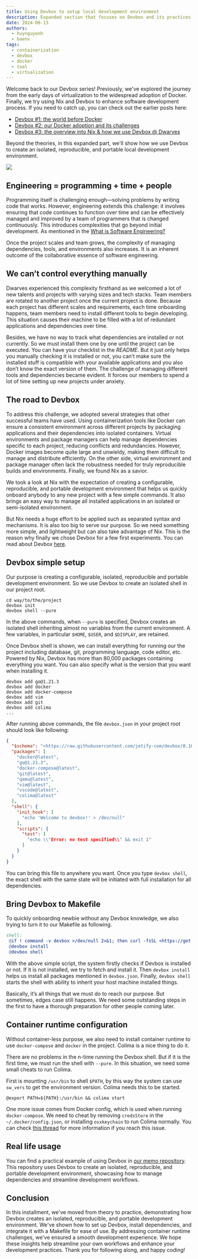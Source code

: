 ```yaml
---
title: Using Devbox to setup local development environment
description: Expanded section that focuses on Devbox and its practices on setup a local development environment.
date: 2024-06-13
authors:
  - huynguyenh
  - baenv
tags:
  - containerization
  - devbox
  - docker
  - tool
  - virtualization
---
```


Welcome back to our Devbox series! Previously, we've explored the journey from the early days of virtualization to the widespread adoption of Docker. Finally, we try using Nix and Devbox to enhance software development process. If you need to catch up, you can check out the earlier posts here:

- [Devbox #1: the world before Docker](devbox-a-world-before-docker.md)
- [Devbox #2: our Docker adoption and its challenges](devbox-docker-adoption-and-challenges.md)
- [Devbox #3: the overview into Nix & how we use Devbox @ Dwarves](devbox-nix-and-our-devbox-adoption.md)

Beyond the theories, in this expanded part, we'll show how we use Devbox to create an isolated, reproducible, and portable local development environment.

![](assets/devbox-local-development-env_devbox.gif)

## Engineering = programming + time + people

Programming itself is challenging enough—solving problems by writing code that works. However, engineering extends this challenge: it involves ensuring that code continues to function over time and can be effectively managed and improved by a team of programmers that is changed continuously. This introduces complexities that go beyond initial development. As mentioned in the [What is Software Engineering?](https://research.swtch.com/vgo-eng)

Once the project scales and team grows, the complexity of managing dependencies, tools, and environments also increases. It is an inherent outcome of the collaborative essence of software engineering.

## We can’t control everything manually

Dwarves experienced this complexity firsthand as we welcomed a lot of new talents and projects with varying sizes and tech stacks. Team members are rotated to another project once the current project is done. Because each project has different scales and requirements, each time onboarding happens, team members need to install different tools to begin developing. This situation causes their machine to be filled with a lot of redundant applications and dependencies over time.

Besides, we have no way to track what dependencies are installed or not currently. So we must install them one by one until the project can be executed. You can have your checklist in the _README_. But it just only helps you manually checking it is installed or not, you can’t make sure the installed stuff is compatible with your available applications and you also don’t know the exact version of them. The challenge of managing different tools and dependencies became evident. It forces our members to spend a lot of time setting up new projects under anxiety.

## The road to Devbox

To address this challenge, we adopted several strategies that other successful teams have used. Using containerization tools like Docker can ensure a consistent environment across different projects by packaging applications and their dependencies into isolated containers. Virtual environments and package managers can help manage dependencies specific to each project, reducing conflicts and redundancies. However, Docker images become quite large and unwieldy, making them difficult to manage and distribute efficiently. On the other side, virtual environment and package manager often lack the robustness needed for truly reproducible builds and environments. Finally, we found Nix as a savior.

We took a look at Nix with the expectation of creating a configurable, reproducible, and portable development environment that helps us quickly onboard anybody to any new project with a few simple commands. It also brings an easy way to manage all installed applications in an isolated or semi-isolated environment.

But Nix needs a huge effort to be applied such as separated syntax and mechanisms. It is also too big to serve our purpose. So we need something more simple, and lightweight but can also take advantage of Nix. This is the reason why finally we chose Devbox for a few first experiments. You can read about Devbox [here](devbox-nix-and-our-devbox-adoption.md).

## Devbox simple setup

Our purpose is creating a configurable, isolated, reproducible and portable development environment. So we use Devbox to create an isolated shell in our project root.

```shell
cd way/to/the/project
devbox init
devbox shell --pure
```

In the above commands, when `--pure` is specified, Devbox creates an isolated shell inheriting almost no variables from the current environment. A few variables, in particular `$HOME`, `$USER`, and `$DISPLAY`, are retained.

Once Devbox shell is shown, we can install everything for running our the project including database, git, programming language, code editor, etc. Powered by Nix, Devbox has more than 80,000 packages containing everything you want. You can also specify what is the version that you want when installing it.

```shell
devbox add go@1.21.3
devbox add docker
devbox add docker-compose
devbox add vim
devbox add git
devbox add colima
...
```

After running above commands, the file `devbox.json` in your project root should look like following:

```JSON
{
  "$schema": "<https://raw.githubusercontent.com/jetify-com/devbox/0.10.7/.schema/devbox.schema.json>",
  "packages": [
    "docker@latest",
    "go@1.21.3",
    "docker-compose@latest",
    "git@latest",
    "qemu@latest",
    "vim@latest",
    "vscode@latest",
    "colima@latest"
  ],
  "shell": {
    "init_hook": [
      "echo 'Welcome to devbox!' > /dev/null"
    ],
    "scripts": {
      "test": [
        "echo \\"Error: no test specified\\" && exit 1"
      ]
    }
  }
}
```

You can bring this file to anywhere you want. Once you type `devbox shell`, the exact shell with the same state will be initiated with full installation for all dependencies.

## Bring Devbox to Makefile

To quickly onboarding newbie without any Devbox knowledge, we also trying to turn it to our Makefile as following.

```makefile
shell:
 @if ! command -v devbox >/dev/null 2>&1; then curl -fsSL <https://get.jetpack.io/devbox> | bash; fi
 @devbox install
 @devbox shell

```

With the above simple script, the system firstly checks if Devbox is installed or not. If it is not installed, we try to fetch and install it. Then `devbox install` helps us install all packages mentioned in `devbox.json`. Finally, `devbox shell` starts the shell with ability to inherit your host machine installed things.

Basically, it’s all things that we must do to reach our purpose. But sometimes, edges case still happens. We need some outstanding steps in the first to have a thorough preparation for other people coming later.

## Container runtime configuration

Without container-less purpose, we also need to install container runtime to use `docker-compose` and `docker` in the project. Colima is a nice thing to do it.

There are no problems in the n-time running the Devbox shell. But if it is the first time, we must run the shell with `--pure`. In this situation, we need some small cheats to run Colima.

First is mounting `/usr/bin` to shell `$PATH`, by this way the system can use `sw_vers` to get the environment version. Colima needs this to be started.

```shell
@export PATH=${PATH}:/usr/bin && colima start
```

One more issue comes from Docker config, which is used when running `docker-compose`. We need to cheat by removing `credsStore` in the `~/.docker/config.json`, or installing `osxkeychain` to run Colima normally. You can check [this thread](https://stackoverflow.com/questions/67642620/docker-credential-desktop-not-installed-or-not-available-in-path/72888813#72888813) for more information if you reach this issue.

## Real life usage

You can find a practical example of using Devbox in [our memo repository](https://github.com/dwarvesf/memo.d.foundation). This repository uses Devbox to create an isolated, reproducible, and portable development environment, showcasing how to manage dependencies and streamline development workflows.

## Conclusion

In this installment, we've moved from theory to practice, demonstrating how Devbox creates an isolated, reproducible, and portable development environment. We've shown how to set up Devbox, install dependencies, and integrate it with a Makefile for ease of use. By addressing container runtime challenges, we've ensured a smooth development experience. We hope these insights help streamline your own workflows and enhance your development practices. Thank you for following along, and happy coding!
